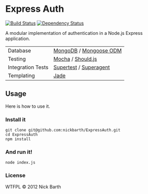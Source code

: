 # Express Auth

[![Build Status](https://secure.travis-ci.org/nickbarth/ExpressAuth.png?branch=master)](https://travis-ci.org/nickbarth/ExpressAuth)
[![Dependency Status](https://gemnasium.com/nickbarth/ExpressAuth.png)](https://gemnasium.com/nickbarth/ExpressAuth)

A modular implementation of authentication in a Node.js Express application.

<table>
  <tr>
    <td>Database</td>
    <td><a href="http://www.mongodb.org/">MongoDB</a> / <a href="http://mongoosejs.com/">Mongoose ODM</a></td>
  </tr>
  <tr>
    <td>Testing</td>
    <td><a href="http://visionmedia.github.com/mocha/">Mocha</a> / <a href="https://github.com/visionmedia/should.js/">Should.js</a></td>
  </tr>
  <tr>
    <td>Integration Tests</td>
    <td><a href="https://github.com/visionmedia/supertest">Supertest</a> / <a href="https://github.com/visionmedia/superagent">Superagent</a></td>
  </tr>
  <tr>
    <td>Templating</td>
    <td><a href="http://jade-lang.com/">Jade</a></td>
  </tr>
</table>

## Usage

Here is how to use it.

### Install it

    git clone git@github.com:nickbarth/ExpressAuth.git
    cd ExpressAuth
    npm install

### And run it!

    node index.js

### License

WTFPL &copy; 2012 Nick Barth

